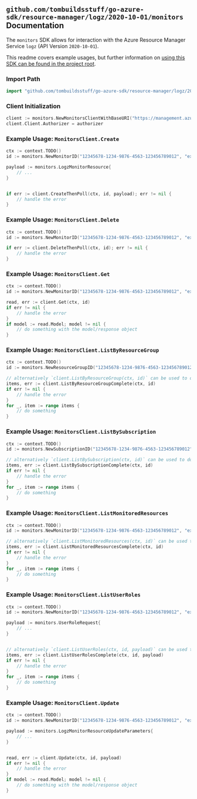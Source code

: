 
## `github.com/tombuildsstuff/go-azure-sdk/resource-manager/logz/2020-10-01/monitors` Documentation

The `monitors` SDK allows for interaction with the Azure Resource Manager Service `logz` (API Version `2020-10-01`).

This readme covers example usages, but further information on [using this SDK can be found in the project root](https://github.com/tombuildsstuff/go-azure-sdk/tree/main/docs).

### Import Path

```go
import "github.com/tombuildsstuff/go-azure-sdk/resource-manager/logz/2020-10-01/monitors"
```


### Client Initialization

```go
client := monitors.NewMonitorsClientWithBaseURI("https://management.azure.com")
client.Client.Authorizer = authorizer
```


### Example Usage: `MonitorsClient.Create`

```go
ctx := context.TODO()
id := monitors.NewMonitorID("12345678-1234-9876-4563-123456789012", "example-resource-group", "monitorValue")

payload := monitors.LogzMonitorResource{
	// ...
}


if err := client.CreateThenPoll(ctx, id, payload); err != nil {
	// handle the error
}
```


### Example Usage: `MonitorsClient.Delete`

```go
ctx := context.TODO()
id := monitors.NewMonitorID("12345678-1234-9876-4563-123456789012", "example-resource-group", "monitorValue")

if err := client.DeleteThenPoll(ctx, id); err != nil {
	// handle the error
}
```


### Example Usage: `MonitorsClient.Get`

```go
ctx := context.TODO()
id := monitors.NewMonitorID("12345678-1234-9876-4563-123456789012", "example-resource-group", "monitorValue")

read, err := client.Get(ctx, id)
if err != nil {
	// handle the error
}
if model := read.Model; model != nil {
	// do something with the model/response object
}
```


### Example Usage: `MonitorsClient.ListByResourceGroup`

```go
ctx := context.TODO()
id := monitors.NewResourceGroupID("12345678-1234-9876-4563-123456789012", "example-resource-group")

// alternatively `client.ListByResourceGroup(ctx, id)` can be used to do batched pagination
items, err := client.ListByResourceGroupComplete(ctx, id)
if err != nil {
	// handle the error
}
for _, item := range items {
	// do something
}
```


### Example Usage: `MonitorsClient.ListBySubscription`

```go
ctx := context.TODO()
id := monitors.NewSubscriptionID("12345678-1234-9876-4563-123456789012")

// alternatively `client.ListBySubscription(ctx, id)` can be used to do batched pagination
items, err := client.ListBySubscriptionComplete(ctx, id)
if err != nil {
	// handle the error
}
for _, item := range items {
	// do something
}
```


### Example Usage: `MonitorsClient.ListMonitoredResources`

```go
ctx := context.TODO()
id := monitors.NewMonitorID("12345678-1234-9876-4563-123456789012", "example-resource-group", "monitorValue")

// alternatively `client.ListMonitoredResources(ctx, id)` can be used to do batched pagination
items, err := client.ListMonitoredResourcesComplete(ctx, id)
if err != nil {
	// handle the error
}
for _, item := range items {
	// do something
}
```


### Example Usage: `MonitorsClient.ListUserRoles`

```go
ctx := context.TODO()
id := monitors.NewMonitorID("12345678-1234-9876-4563-123456789012", "example-resource-group", "monitorValue")

payload := monitors.UserRoleRequest{
	// ...
}


// alternatively `client.ListUserRoles(ctx, id, payload)` can be used to do batched pagination
items, err := client.ListUserRolesComplete(ctx, id, payload)
if err != nil {
	// handle the error
}
for _, item := range items {
	// do something
}
```


### Example Usage: `MonitorsClient.Update`

```go
ctx := context.TODO()
id := monitors.NewMonitorID("12345678-1234-9876-4563-123456789012", "example-resource-group", "monitorValue")

payload := monitors.LogzMonitorResourceUpdateParameters{
	// ...
}


read, err := client.Update(ctx, id, payload)
if err != nil {
	// handle the error
}
if model := read.Model; model != nil {
	// do something with the model/response object
}
```

